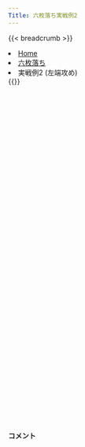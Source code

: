 ```yaml
---
Title: 六枚落ち実戦例2
---
```

{{< breadcrumb >}}
  <li class="breadcrumb-item"><a href="/shogi-beginners/">Home</a></li>
  <li class="breadcrumb-item"><a href="/shogi-beginners/6mai/">六枚落ち</a></li>
  <li class="breadcrumb-item active" aria-current="page">実戦例2 (左端攻め)</li>
{{</ breadcrumb >}}
<div class="row pt-3">
  <div class="col-lg-1"></div>
  <div class="col-sm" tabindex="-1">
    <script id="example-kif" type="kif">
手合割：六枚落ち
下手：下手
上手：上手
手数----指手---------消費時間--
*<ruby>左端<rt>ひだりはし</rt></ruby><ruby>攻<rt>せ</rt></ruby>めの<ruby>勝<rt>か</rt></ruby>ち<ruby>方<rt>かた</rt></ruby>をおぼえましょう。
*<div class="text-center"><img class="img-fluid pt-3 w-50" src="/shogi-beginners/img/cat15.webp"></div>
   1 ３二金(41)
   2 ７六歩(77)
   3 ７二金(61)
   4 ６六角(88)
   5 ８二銀(71)
   6 ９六歩(97)
   7 ７四歩(73)
   8 ９五歩(96)
   9 ６四歩(63)
  10 ５六歩(57)
*<ruby>角<rt>かく</rt></ruby>の<ruby>利<rt>き</rt></ruby>きを９<ruby>筋<rt>すじ</rt></ruby>に<ruby>残<rt>のこ</rt></ruby>す<ruby>大事<rt>だいじ</rt></ruby>な<ruby>一手<rt>いって</rt></ruby>です。
  11 ７三金(72)
*☖<ruby>７三金<rt>ななさんきん</rt></ruby>と<ruby>強<rt>つよ</rt></ruby>く<ruby>受<rt>う</rt></ruby>ける<ruby>手<rt>て</rt></ruby>を<ruby>考<rt>かんが</rt></ruby>えてみましょう。<ruby>金<rt>きん</rt></ruby>の<ruby>力<rt>ちから</rt></ruby>で<ruby>押<rt>お</rt></ruby>さえ<ruby>込<rt>こ</rt></ruby>む<ruby>指<rt>さ</rt></ruby>し<ruby>方<rt>かた</rt></ruby>です。
  12 ９四歩(95)
  13 同　歩(93)
  14 同　香(99)
  15 ８四金(73)
  16 ９八飛(28)
  17 ９五歩打
*<ruby>問題<rt>もんだい</rt></ruby>: <ruby>次<rt>つぎ</rt></ruby>の<ruby>手<rt>て</rt></ruby>を<ruby>考<rt>かんが</rt></ruby>えてみましょう。
*<div><img class="img-fluid" src="/shogi-beginners/img/cat2.webp"></div>
  18 ８四角(66)
*この<ruby>手<rt>て</rt></ruby>は<ruby>知<rt>し</rt></ruby>っていないと<ruby>難<rt>むずか</rt></ruby>しいかもしれません。☗<ruby>９二<rt>きゅうにー</rt></ruby><ruby>香成<rt>きょうなり</rt></ruby>は☖<ruby>７三銀<rt>ななさんぎん</rt></ruby>でその<ruby>後<rt>あと</rt></ruby>の<ruby>攻<rt>せ</rt></ruby>めがありません。
  19 同　歩(83)
  20 ９五飛(98)
*<ruby>角金交換<rt>かくきんこうかん</rt></ruby>でも<ruby>端<rt>はし</rt></ruby><ruby>攻<rt>せ</rt></ruby>めが<ruby>厳<rt>きび</rt></ruby>しく<ruby>優勢<rt>ゆうせい</rt></ruby>ですが、<ruby>角<rt>かく</rt></ruby>を<ruby>渡<rt>わた</rt></ruby>したのでするどく<ruby>攻<rt>せ</rt></ruby>めないといけません。ここからの<ruby>攻<rt>せ</rt></ruby>めをよくおぼえましょう。
  21 ４二玉(51)
  22 ９二香成(94)
  23 ７三銀(82)
  24 ９三飛成(95)
  25 ６二銀(73)
  26 ８二龍(93)
*<ruby>銀<rt>ぎん</rt></ruby><ruby>取<rt>と</rt></ruby>りを見せながら<ruby>攻<rt>せ</rt></ruby>めていきましょう。
  27 ５二玉(42)
*<ruby>問題<rt>もんだい</rt></ruby>: <ruby>次<rt>つぎ</rt></ruby>の<ruby>手<rt>て</rt></ruby>を<ruby>考<rt>かんが</rt></ruby>えてみましょう。
*<div><img class="img-fluid" src="/shogi-beginners/img/cat2.webp"></div>
  28 ７五歩(76)
*と<ruby>金<rt>きん</rt></ruby>を<ruby>作<rt>つく</rt></ruby>りにいくのが<ruby>手堅<rt>てがた</rt></ruby>いです。ほかには☗<ruby>７三金打<rt>ななさんきんうち</rt></ruby>もいい<ruby>手<rt>て</rt></ruby>ですが、なるべく<ruby>駒<rt>こま</rt></ruby>を<ruby>使<rt>つか</rt></ruby>わずに<ruby>攻<rt>せ</rt></ruby>めたいです。
  29 ４二銀(31)
  30 ７四歩(75)
  31 ４四歩(43)
  32 ７三歩成(74)
  33 ５一銀(42)
  34 ６二と(73)
  35 同　銀(51)
*<ruby>問題<rt>もんだい</rt></ruby>: <ruby>次<rt>つぎ</rt></ruby>の<ruby>手<rt>て</rt></ruby>を<ruby>考<rt>かんが</rt></ruby>えてみましょう。
*<div><img class="img-fluid" src="/shogi-beginners/img/cat2.webp"></div>
  36 ７四歩打
*ここでもと<ruby>金<rt>きん</rt></ruby>を<ruby>作<rt>つく</rt></ruby>りにいくのが<ruby>手堅<rt>てがた</rt></ruby>いです。<ruby>上手<rt>うわて</rt></ruby>は<ruby>受<rt>う</rt></ruby>けがありません。
  37 ７二歩打
  38 同　龍(82)
  39 ５四角打
  40 ８二龍(72)
  41 ８七角成(54)
  42 ７三歩成(74)
  43 ４三玉(52)
  44 ６二龍(82)
  45 ３四歩(33)
*<ruby>問題<rt>もんだい</rt></ruby>: <ruby>次<rt>つぎ</rt></ruby>の<ruby>手<rt>て</rt></ruby>を<ruby>考<rt>かんが</rt></ruby>えてみましょう。
*<div><img class="img-fluid" src="/shogi-beginners/img/cat2.webp"></div>
  46 ６三と(73)
*<ruby>攻<rt>せ</rt></ruby>める<ruby>時<rt>とき</rt></ruby>はなるべくと<ruby>金<rt>きん</rt></ruby>を<ruby>活用<rt>かつよう</rt></ruby>しましょう。
  47 ３三玉(43)
  48 ７八銀(79)
  49 ７六馬(87)
  50 ５三龍(62)
  51 ４三馬(76)
  52 ５一龍(53)
*<ruby>龍<rt>りゅう</rt></ruby>と<ruby>馬<rt>うま</rt></ruby>の<ruby>交換<rt>こうかん</rt></ruby>は<ruby>損<rt>そん</rt></ruby>なので<ruby>逃<rt>に</rt></ruby>げておきます。
  53 ４二馬(43)
  54 ６二龍(51)
  55 ３一馬(42)
  56 ５三と(63)
  57 ３五歩(34)
*<ruby>問題<rt>もんだい</rt></ruby>: <ruby>次<rt>つぎ</rt></ruby>の<ruby>手<rt>て</rt></ruby>を<ruby>考<rt>かんが</rt></ruby>えてみましょう。
*<div><img class="img-fluid" src="/shogi-beginners/img/cat2.webp"></div>
  58 ２五銀打
*<ruby>王<rt>おう</rt></ruby>の<ruby>逃<rt>に</rt></ruby>げ<ruby>道<rt>みち</rt></ruby>をふさぐように<ruby>指<rt>さ</rt></ruby>していくと<ruby>勝<rt>か</rt></ruby>ちやすいです。
  59 ２二玉(33)
  60 ４三と(53)
  61 ５七歩打
  62 ３三金打
  63 １一玉(22)
  64 ３二と(43)
  65 同　馬(31)
  66 同　龍(62)
  67 ９八歩打
  68 １二金打
  69 投了
*<a href="/shogi-beginners/6mai/example3/">
*<ruby>次<rt>つぎ</rt></ruby>の<ruby>棋譜<rt>きふ</rt></ruby>を<ruby>見<rt>み</rt></ruby>よう！
*<div class="text-center"><img class="img-fluid pt-3 w-50" src="/shogi-beginners/img/cat1.webp"></div></a>
まで68手で下手の勝ち
    </script>
    <svg id="example" xmlns="http://www.w3.org/2000/svg" viewBox="0,0,400,540"></svg>
  </div>
  <div class="col-sm">
    <h4 class="pt-3">コメント</h4>
    <div id="comment"></div>
  </div>
  <div class="col-lg-1"></div>
</div>

